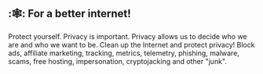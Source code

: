 ## :🕸️: For a better internet!

Protect yourself. Privacy is important. Privacy allows us to decide who we are and who we want to be. Clean up the Internet and protect privacy! Block ads, affiliate marketing, tracking, metrics, telemetry, phishing, malware, scams, free hosting, impersonation, cryptojacking and other "junk".
